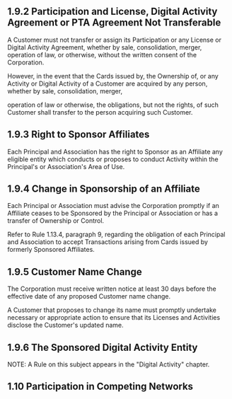 ## **1.9.2 Participation and License, Digital Activity Agreement or PTA Agreement Not Transferable**

A Customer must not transfer or assign its Participation or any License or Digital Activity Agreement, whether by sale, consolidation, merger, operation of law, or otherwise, without the written consent of the Corporation.

However, in the event that the Cards issued by, the Ownership of, or any Activity or Digital Activity of a Customer are acquired by any person, whether by sale, consolidation, merger,

operation of law or otherwise, the obligations, but not the rights, of such Customer shall transfer to the person acquiring such Customer.

## **1.9.3 Right to Sponsor Affiliates**

Each Principal and Association has the right to Sponsor as an Affiliate any eligible entity which conducts or proposes to conduct Activity within the Principal's or Association's Area of Use.

## **1.9.4 Change in Sponsorship of an Affiliate**

Each Principal or Association must advise the Corporation promptly if an Affiliate ceases to be Sponsored by the Principal or Association or has a transfer of Ownership or Control.

Refer to Rule 1.13.4, paragraph 9, regarding the obligation of each Principal and Association to accept Transactions arising from Cards issued by formerly Sponsored Affiliates.

## **1.9.5 Customer Name Change**

The Corporation must receive written notice at least 30 days before the effective date of any proposed Customer name change.

A Customer that proposes to change its name must promptly undertake necessary or appropriate action to ensure that its Licenses and Activities disclose the Customer's updated name.

## **1.9.6 The Sponsored Digital Activity Entity**

NOTE: A Rule on this subject appears in the "Digital Activity" chapter.

## **1.10 Participation in Competing Networks**